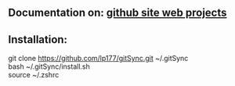 ## Documentation on: [github site web projects](http://lp177.github.io/gitSync)


## Installation:

git clone https://github.com/lp177/gitSync.git ~/.gitSync  
bash ~/.gitSync/install.sh  
source ~/.zshrc  
